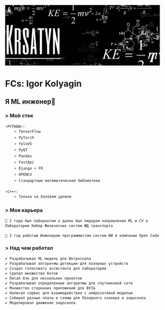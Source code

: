 <img src=".\src\img\head_body_1.jpg">


# FCs: Igor Kolyagin 
##  Я ML инженер👋

### > Мой стек

    ⚡PYTHON⚡:
        ⭐ TensorFlow
        ⭐ PyTorch
        ⭐ YoloV5
        ⭐ PyQT 
        ⭐ Pandas
        ⭐ FastApi
        ⭐ Django + FR    
        ⭐ OPENCV
        ⭐ Стандартные математические библиотеки 

    ⚡C++⚡:
        ⭐ Только на базовом уровне

### > Моя карьера

    📌 2 года был лаборантом а далее был лидером направления ML и CV в Лаборатории Кибер Физических систем ЖД транспорта

    📌 2 год работаю Инженером программистом систем ИИ в компании Open Code


### > Над чем работал

    ✔️ Разрабатывал ML модель для Интроскопа
    ✔️ Разрабатывал алгоритмы детекции для лазерных устройств
    ✔️ Создал голосового ассистента для лаборатории
    ✔️ Сделал множество ботов 
    ✔️ Писал бэк для нескольких проектов
    ✔️ Разрабатывал определенные алгоритмы для спутниковой сети
    ✔️ Множество сторонних приложений для ВУЗа
    ✔️ Написал сервис для взаимодействия с нейросетевой моделью
    ✔️ Собирал разные платы и схемы для Лазерного сканера и эндоскопа
    ✔️ Моделировал движение эндоскопа
